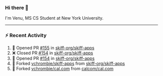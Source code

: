 ### Hi there 👋

I'm Venu, MS CS Student at New York University.

---

### :zap: Recent Activity

<!--RECENT_ACTIVITY:start-->
1. 💪 Opened PR [#155](https://github.com/skiff-org/skiff-apps/pull/155) in [skiff-org/skiff-apps](https://github.com/skiff-org/skiff-apps)
2. ❌ Closed PR [#154](https://github.com/skiff-org/skiff-apps/pull/154) in [skiff-org/skiff-apps](https://github.com/skiff-org/skiff-apps)
3. 💪 Opened PR [#154](https://github.com/skiff-org/skiff-apps/pull/154) in [skiff-org/skiff-apps](https://github.com/skiff-org/skiff-apps)
4. 🔱 Forked [vchrombie/skiff-apps](https://github.com/vchrombie/skiff-apps) from [skiff-org/skiff-apps](https://github.com/skiff-org/skiff-apps)
5. 🔱 Forked [vchrombie/cal.com](https://github.com/vchrombie/cal.com) from [calcom/cal.com](https://github.com/calcom/cal.com)
<!--RECENT_ACTIVITY:end-->

<!--
**vchrombie/vchrombie** is a ✨ _special_ ✨ repository because its `README.md` (this file) appears on your GitHub profile.

Here are some ideas to get you started:

- 🔭 I’m currently working on ...
- 🌱 I’m currently learning ...
- 👯 I’m looking to collaborate on ...
- 🤔 I’m looking for help with ...
- 💬 Ask me about ...
- 📫 How to reach me: ...
- 😄 Pronouns: ...
- ⚡ Fun fact: ...
-->
